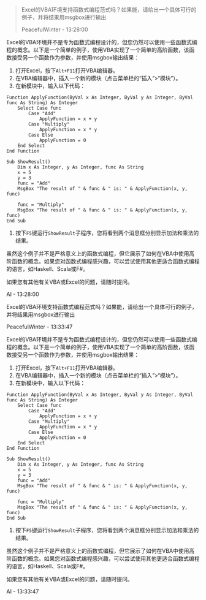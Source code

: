 > Excel的VBA环境支持函数式编程范式吗？如果能，请给出一个具体可行的例子，并将结果用msgbox进行输出
>
> PeacefulWinter - 13:28:00

Excel的VBA环境并不是专为函数式编程设计的，但您仍然可以使用一些函数式编程的概念。以下是一个简单的例子，使用VBA实现了一个简单的高阶函数，该函数接受另一个函数作为参数，并使用msgbox输出结果：

1. 打开Excel，按下`Alt+F11`打开VBA编辑器。
2. 在VBA编辑器中，插入一个新的模块（点击菜单栏的“插入”>“模块”）。
3. 在新模块中，输入以下代码：

```visual basic
Function ApplyFunction(ByVal x As Integer, ByVal y As Integer, ByVal func As String) As Integer
    Select Case func
        Case "Add"
            ApplyFunction = x + y
        Case "Multiply"
            ApplyFunction = x * y
        Case Else
            ApplyFunction = 0
    End Select
End Function

Sub ShowResult()
    Dim x As Integer, y As Integer, func As String
    x = 5
    y = 3
    func = "Add"
    MsgBox "The result of " & func & " is: " & ApplyFunction(x, y, func)
    
    func = "Multiply"
    MsgBox "The result of " & func & " is: " & ApplyFunction(x, y, func)
End Sub
```

1. 按下`F5`键运行`ShowResult`子程序，您将看到两个消息框分别显示加法和乘法的结果。

虽然这个例子并不是严格意义上的函数式编程，但它展示了如何在VBA中使用高阶函数的概念。如果您对函数式编程感兴趣，可以尝试使用其他更适合函数式编程的语言，如Haskell、Scala或F#。

如果您有其他有关VBA或Excel的问题，请随时提问。

AI - 13:28:00

Excel的VBA环境支持函数式编程范式吗？如果能，请给出一个具体可行的例子，并将结果用msgbox进行输出

PeacefulWinter - 13:33:47

Excel的VBA环境并不是专为函数式编程设计的，但您仍然可以使用一些函数式编程的概念。以下是一个简单的例子，使用VBA实现了一个简单的高阶函数，该函数接受另一个函数作为参数，并使用msgbox输出结果：

1. 打开Excel，按下`Alt+F11`打开VBA编辑器。
2. 在VBA编辑器中，插入一个新的模块（点击菜单栏的“插入”>“模块”）。
3. 在新模块中，输入以下代码：

```visual basic
Function ApplyFunction(ByVal x As Integer, ByVal y As Integer, ByVal func As String) As Integer
    Select Case func
        Case "Add"
            ApplyFunction = x + y
        Case "Multiply"
            ApplyFunction = x * y
        Case Else
            ApplyFunction = 0
    End Select
End Function

Sub ShowResult()
    Dim x As Integer, y As Integer, func As String
    x = 5
    y = 3
    func = "Add"
    MsgBox "The result of " & func & " is: " & ApplyFunction(x, y, func)
    
    func = "Multiply"
    MsgBox "The result of " & func & " is: " & ApplyFunction(x, y, func)
End Sub
```

1. 按下`F5`键运行`ShowResult`子程序，您将看到两个消息框分别显示加法和乘法的结果。

虽然这个例子并不是严格意义上的函数式编程，但它展示了如何在VBA中使用高阶函数的概念。如果您对函数式编程感兴趣，可以尝试使用其他更适合函数式编程的语言，如Haskell、Scala或F#。

如果您有其他有关VBA或Excel的问题，请随时提问。

AI - 13:33:47